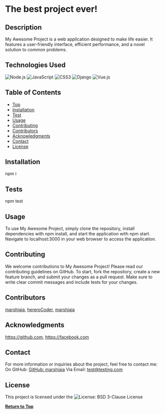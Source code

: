 

# The best project ever!


## Description
My Awesome Project is a web application designed to make life easier. It features a user-friendly interface, efficient performance, and a novel solution to common problems.

## Technologies Used
![Node.js](https://img.shields.io/badge/Node.js-339933?style=for-the-badge&logo=node.js&logoColor=white) ![JavaScript](https://img.shields.io/badge/javascript-%23323330.svg?style=for-the-badge&logo=javascript&logoColor=%23F7DF1E) ![CSS3](https://img.shields.io/badge/CSS3-1572B6?style=for-the-badge&logo=css3&logoColor=white) ![Django](https://img.shields.io/badge/Django-092E20?style=for-the-badge&logo=django&logoColor=white) ![Vue.js](https://img.shields.io/badge/Vue.js-4FC08D?style=for-the-badge&logo=vue.js&logoColor=white)

## Table of Contents
- [Top](#top)
- [Installation](#installation)
- [Test](#test)
- [Usage](#usage)
- [Contributing](#contributing)
- [Contributors](#contributors)
- [Acknowledgments](#acknowledgments)
- [Contact](#contact)
- [License](#license)


## Installation
npm i

## Tests
npm test

## Usage
To use My Awesome Project, simply clone the repository, install dependencies with npm install, and start the application with npm start. Navigate to localhost:3000 in your web browser to access the application.

## Contributing
We welcome contributions to My Awesome Project! Please read our contributing guidelines on GitHub. To start, fork the repository, create a new feature branch, and submit your changes as a pull request. Make sure to write clear commit messages and include tests for your changes.

## Contributors
[marshjaja](https://github.com/marshjaja), [hereroCoder](https://github.com/hereroCoder), [marshjaja](https://github.com/marshjaja)

## Acknowledgments
https://github.com, https://facebook.com

## Contact
For more information or inquiries about the project, feel free to contact me:
On GitHub: [GitHub: marshjaja](https://github.com/marshjaja)
Via Email: test@testing.com

## License
This project is licensed under the ![License: BSD 3-Clause](https://img.shields.io/badge/License-BSD%203--Clause-blue.svg) License

[**Return to Top**](#top)
